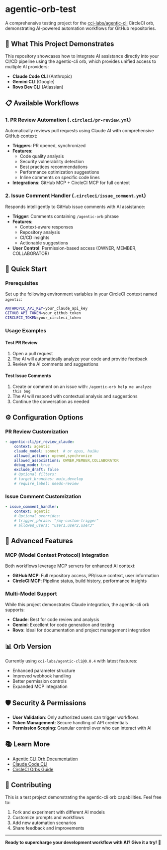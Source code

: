 # agentic-orb-test

A comprehensive testing project for the [cci-labs/agentic-cli](https://circleci.com/developer/orbs/orb/cci-labs/agentic-cli) CircleCI orb, demonstrating AI-powered automation workflows for GitHub repositories.

## 🤖 What This Project Demonstrates

This repository showcases how to integrate AI assistance directly into your CI/CD pipeline using the agentic-cli orb, which provides unified access to multiple AI providers:

- **Claude Code CLI** (Anthropic)
- **Gemini CLI** (Google)  
- **Rovo Dev CLI** (Atlassian)

## 📋 Available Workflows

### 1. PR Review Automation (`.circleci/pr-review.yml`)

Automatically reviews pull requests using Claude AI with comprehensive GitHub context:

- **Triggers**: PR opened, synchronized
- **Features**: 
  - Code quality analysis
  - Security vulnerability detection
  - Best practices recommendations
  - Performance optimization suggestions
  - Inline comments on specific code lines
- **Integrations**: GitHub MCP + CircleCI MCP for full context

### 2. Issue Comment Handler (`.circleci/issue_comment.yml`)

Responds intelligently to GitHub issue comments with AI assistance:

- **Trigger**: Comments containing `/agentic-orb` phrase
- **Features**:
  - Context-aware responses
  - Repository analysis
  - CI/CD insights
  - Actionable suggestions
- **User Control**: Permission-based access (OWNER, MEMBER, COLLABORATOR)

## 🚀 Quick Start

### Prerequisites

Set up the following environment variables in your CircleCI context named `agentic`:

```bash
ANTHROPIC_API_KEY=your_claude_api_key
GITHUB_API_TOKEN=your_github_token  
CIRCLECI_TOKEN=your_circleci_token
```

### Usage Examples

#### Test PR Review
1. Open a pull request
2. The AI will automatically analyze your code and provide feedback
3. Review the AI comments and suggestions

#### Test Issue Comments  
1. Create or comment on an issue with: `/agentic-orb help me analyze this bug`
2. The AI will respond with contextual analysis and suggestions
3. Continue the conversation as needed

## ⚙️ Configuration Options

### PR Review Customization

```yaml
- agentic-cli/pr_review_claude:
    context: agentic
    claude_model: sonnet  # or opus, haiku
    allowed_actions: opened,synchronize
    allowed_associations: OWNER,MEMBER,COLLABORATOR
    debug_mode: true
    exclude_draft: false
    # Optional filters:
    # target_branches: main,develop
    # require_label: needs-review
```

### Issue Comment Customization

```yaml
- issue_comment_handler:
    context: agentic
    # Optional overrides:
    # trigger_phrase: "/my-custom-trigger"
    # allowed_users: "user1,user2,user3"
```

## 🔧 Advanced Features

### MCP (Model Context Protocol) Integration

Both workflows leverage MCP servers for enhanced AI context:

- **GitHub MCP**: Full repository access, PR/issue context, user information
- **CircleCI MCP**: Pipeline status, build history, performance insights

### Multi-Model Support

While this project demonstrates Claude integration, the agentic-cli orb supports:

- **Claude**: Best for code review and analysis
- **Gemini**: Excellent for code generation and testing
- **Rovo**: Ideal for documentation and project management integration

## 📊 Orb Version

Currently using `cci-labs/agentic-cli@0.0.4` with latest features:

- Enhanced parameter structure
- Improved webhook handling
- Better permission controls
- Expanded MCP integration

## 🛡️ Security & Permissions

- **User Validation**: Only authorized users can trigger workflows
- **Token Management**: Secure handling of API credentials
- **Permission Scoping**: Granular control over who can interact with AI

## 📚 Learn More

- [Agentic CLI Orb Documentation](https://circleci.com/developer/orbs/orb/cci-labs/agentic-cli)
- [Claude Code CLI](https://github.com/anthropics/claude-code)
- [CircleCI Orbs Guide](https://circleci.com/docs/orb-intro/)

## 🤝 Contributing

This is a test project demonstrating the agentic-cli orb capabilities. Feel free to:

1. Fork and experiment with different AI models
2. Customize prompts and workflows  
3. Add new automation scenarios
4. Share feedback and improvements

---

**Ready to supercharge your development workflow with AI? Give it a try!** 🚀